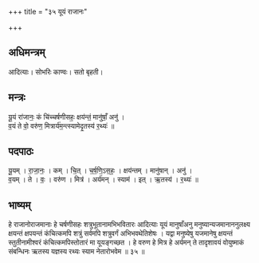 +++
title = "३५ यूयं राजानः"

+++
## अधिमन्त्रम्
आदित्याः। सोभरिः काण्वः। सतो बृहती।

## मन्त्रः
यू॒यं रा॑जानः॒ कं चि॑च्चर्षणीसहः॒ क्षय॑न्तं॒ मानु॑षाँ॒ अनु॑ ।  
व॒यं ते वो॒ वरु॑ण॒ मित्रार्य॑म॒न्त्स्यामेदृ॒तस्य॑ र॒थ्यः॑ ॥

## पदपाठः
यू॒यम् । रा॒जा॒नः॒ । कम् । चि॒त् । च॒र्ष॒णि॒ऽस॒हः॒ । क्षय॑न्तम् । मानु॑षान् । अनु॑ ।  
व॒यम् । ते । वः॒ । वरु॑ण । मित्र॑ । अर्य॑मन् । स्याम॑ । इत् । ऋ॒तस्य॑ । र॒थ्यः॑ ॥

## भाष्यम्
हे राजानोराजमानाः हे चर्षणीसहः शत्रुभूतानामभिभवितारः आदित्याः यूयं मानुषाँअनु मनुष्यान्यजमानाननुलक्ष्य क्षयन्तं क्षपयन्तं कंचित्कमपि शत्रुं सर्वमपि शत्रुवर्गं अभिभवथेतिशेषः । यद्वा मनुष्येषु यजमानेषु क्षयन्तं स्तुतीनामीश्वरं कंचित्कमपिस्तोतारं मा यूयङ्गच्छत । हे वरुण हे मित्र हे अर्यमन् ते तादृशावयं वोयुष्माकं संबन्धिनः ऋतस्य यज्ञस्य रथ्यः स्याम नेतारोभवेम ॥ ३५ ॥